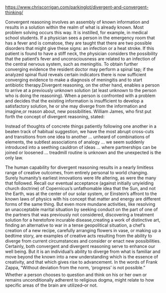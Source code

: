 https://www.chriscorrigan.com/parkinglot/divergent-and-convergent-thinking/

Convergent reasoning involves an assembly of known information and results in a solution within the realm of what is already known. Most problem solving occurs this way. It is instilled, for example, in medical school students. If a physician sees a person in the emergency room that has a fever and is comatose, they are taught that there are two possible disorders that might give these signs: an infection or a heat stroke. If this patient is found to have a stiff neck, the physician considers the possibility that the patient’s fever and unconsciousness are related to an infection of the central nervous system, such as meningitis. To obtain further converging evidence the resident doctor may perform a spinal tap; if the analyzed spinal fluid reveals certain indicators there is now sufficient converging evidence to make a diagnosis of meningitis and to start antibiotic therapy.Divergent reasoning, on the other hand, enables a person to arrive at a previously unknown solution (at least unknown to the person who is doing the reasoning). When a person is confronted with a problem and decides that the existing information is insufficient to develop a satisfactory solution, he or she may diverge from the information and imagine,or reason about, new possibilities. William James, who first put forth the concept of divergent reasoning, stated:

Instead of thoughts of concrete things patiently following one another in a beaten track of habitual suggestion, we have the most abrupt cross-cuts and transitions from one idea to another … unheard of combinations of elements, the subtlest associations of analogy … we seem suddenly introduced into a seething cauldron of ideas … where partnerships can be joined or loosened … treadmill routine is unknown and the unexpected is the only law.

The human capability for divergent reasoning results in a nearly limitless range of creative outcomes, from entirely personal to world changing. Surely humanity’s earliest innovations were life altering, as were the many that followed. Recall our eventual acceptance (against initially unyielding church doctrine) of Copernicus’s unfathomable idea that the Sun, and not the Earth, was at the center of our solar system, or Einstein’s affront to the known laws of physics with his concept that matter and energy are different forms of the same thing. But even more mundane activities, like resolving an unacceptable marital situation by seeking conduct on the part of one of the partners that was previously not considered, discovering a treatment solution for a heretofore incurable disease,creating a work of distinctive art, finding an alternative to war in a tense geopolitical situation, a chef’s creation of a new recipe, carefully arranging flowers in vase, or making up a bedtime story, are examples of creative acts resulting from the ability to diverge from current circumstances and consider or enact new possibilities. Certainly, both convergent and divergent reasoning serve to enhance our well being. But it is an individual’s ability to diverge from what is familiar and move beyond the known into a new understanding which is the essence of creativity, and that which gives rise to advancement. In the words of Frank Zappa, “Without deviation from the norm, ‘progress’ is not possible.” Whether a person chooses to question and think on his or her own or remains unconditionally adherent to religious dogma, might relate to how specific areas of the brain are utilized–or not.